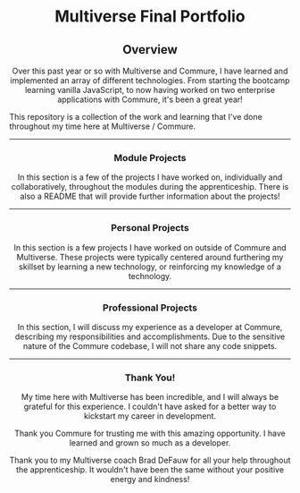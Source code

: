 <h1 style="text-align: center;">Multiverse Final Portfolio</h1>

<h2 style="text-align: center;">Overview</h2>

<p style="text-align: center;">Over this past year or so with Multiverse and Commure, I have learned and implemented an array of different technologies. From starting the bootcamp learning vanilla JavaScript, to now having worked on two enterprise applications with Commure, it's been a great year!

This repository is a collection of the work and learning that I've done throughout my time here at Multiverse / Commure.</p>

---

<h3 style="text-align: center;">Module Projects</h3>

<p style="text-align: center;">In this section is a few of the projects I have worked on, individually and collaboratively, throughout the modules during the apprenticeship. There is also a README that will provide further information about the projects!</p>

---

<h3 style="text-align: center;">Personal Projects</h3>

<p style="text-align: center;">In this section is a few projects I have worked on outside of Commure and Multiverse. These projects were typically centered around furthering my skillset by learning a new technology, or reinforcing my knowledge of a technology.</p>

---

<h3 style="text-align: center;">Professional Projects</h3>

<p style="text-align: center;">In this section, I will discuss my experience as a developer at Commure, describing my responsibilities and accomplishments. Due to the sensitive nature of the Commure codebase, I will not share any code snippets.</p>

---

<h3 style="text-align: center;">Thank You!</h3>

<p style="text-align: center;">My time here with Multiverse has been incredible, and I will always be grateful for this experience. I couldn't have asked for a better way to kickstart my career in development.</p>

<p style="text-align: center;">Thank you Commure for trusting me with this amazing opportunity. I have learned and grown so much as a developer.</p>

<p style="text-align: center">Thank you to my Multiverse coach Brad DeFauw for all your help throughout the apprenticeship. It wouldn't have been the same without your positive energy and kindness!</p>
